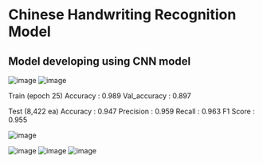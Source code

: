 # Chinese Handwriting Recognition Model 

## Model developing using CNN model

![image](https://github.com/yuusakuu/CNN_Chinese-classification/assets/126541520/f6bb5fb0-9b24-4d03-af54-10f5a3428ac6)
![image](https://github.com/yuusakuu/CNN_Chinese-classification/assets/126541520/327d94b6-3f78-4d20-8877-323409cd5b11)

Train (epoch 25)
Accuracy : 0.989
Val_accuracy : 0.897

Test (8,422 ea)
Accuracy : 0.947
Precision : 0.959
Recall : 0.963
F1 Score : 0.955

![image](https://github.com/yuusakuu/CNN_Chinese-classification/assets/126541520/7a127ed9-335e-425b-adc6-a6e59015e822)

![image](https://github.com/yuusakuu/CNN_Chinese-classification/assets/126541520/c83675e6-1ef1-476e-9e1d-37bfec7c8e6e)
![image](https://github.com/yuusakuu/CNN_Chinese-classification/assets/126541520/73057173-0b52-40e8-b51f-bbc95c07686a)
![image](https://github.com/yuusakuu/CNN_Chinese-classification/assets/126541520/262eb47b-7ef7-420b-811b-6e4d2d490e0f)
